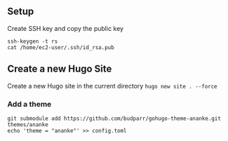 ## Setup
Create SSH key and copy the public key
``` 
ssh-keygen -t rs
cat /home/ec2-user/.ssh/id_rsa.pub
```

## Create a new Hugo Site

Create a new Hugo site in the current directory
```hugo new site . --force```

### Add a theme
```
git submodule add https://github.com/budparr/gohugo-theme-ananke.git themes/ananke
echo 'theme = "ananke"' >> config.toml
```